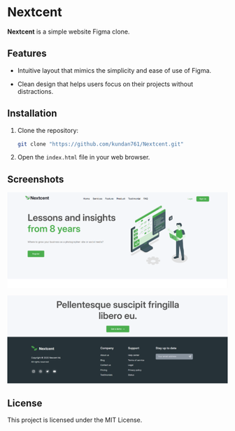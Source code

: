 # Nextcent

**Nextcent** is a simple website Figma clone.

## Features

- Intuitive layout that mimics the simplicity and ease of use of Figma.

- Clean design that helps users focus on their projects without distractions.

## Installation

1. Clone the repository:
   ```bash
   git clone "https://github.com/kundan761/Nextcent.git"
   ```
2. Open the `index.html` file in your web browser.

## Screenshots

![Screenshot 1](./assets/Homepage.png)

![Screenshot 2](./assets/footer.png)

## License

This project is licensed under the MIT License.
